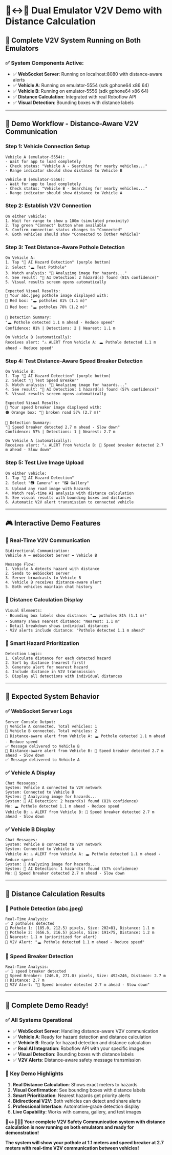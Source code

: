# 🚗↔️🚗 Dual Emulator V2V Demo with Distance Calculation

## 🎯 **Complete V2V System Running on Both Emulators**

### ✅ **System Components Active:**
- ✅ **WebSocket Server**: Running on localhost:8080 with distance-aware alerts
- ✅ **Vehicle A**: Running on emulator-5554 (sdk gphone64 x86 64)
- ✅ **Vehicle B**: Running on emulator-5556 (sdk gphone64 x86 64)
- ✅ **Distance Calculation**: Integrated with real Roboflow API
- ✅ **Visual Detection**: Bounding boxes with distance labels

---

## 📱 **Demo Workflow - Distance-Aware V2V Communication**

### **Step 1: Vehicle Connection Setup**
```
Vehicle A (emulator-5554):
- Wait for app to load completely
- Check status: "Vehicle A - Searching for nearby vehicles..."
- Range indicator should show distance to Vehicle B

Vehicle B (emulator-5556):  
- Wait for app to load completely
- Check status: "Vehicle B - Searching for nearby vehicles..."
- Range indicator should show distance to Vehicle A
```

### **Step 2: Establish V2V Connection**
```
On either vehicle:
1. Wait for range to show ≤ 100m (simulated proximity)
2. Tap green "Connect" button when available
3. Confirm connection status changes to "Connected"
4. Both vehicles should show "Connected to [Other Vehicle]"
```

### **Step 3: Test Distance-Aware Pothole Detection**
```
On Vehicle A:
1. Tap "🤖 AI Hazard Detection" (purple button)
2. Select "🕳️ Test Pothole"
3. Watch analysis: "📸 Analyzing image for hazards..."
4. See result: "🤖 AI Detection: 2 hazard(s) found (81% confidence)"
5. Visual results screen opens automatically

Expected Visual Results:
📸 Your abc.jpeg pothole image displayed with:
🔴 Red box: "🕳️ potholes 81% (1.1 m)"
🔴 Red box: "🕳️ potholes 70% (1.2 m)"

🎯 Detection Summary:
"🕳️ Pothole detected 1.1 m ahead - Reduce speed"
Confidence: 81% | Detections: 2 | Nearest: 1.1 m

On Vehicle B (automatically):
Receives alert: "⚠️ ALERT from Vehicle A: 🕳️ Pothole detected 1.1 m ahead - Reduce speed"
```

### **Step 4: Test Distance-Aware Speed Breaker Detection**
```
On Vehicle B:
1. Tap "🤖 AI Hazard Detection" (purple button)
2. Select "🚧 Test Speed Breaker"
3. Watch analysis: "📸 Analyzing image for hazards..."
4. See result: "🤖 AI Detection: 1 hazard(s) found (57% confidence)"
5. Visual results screen opens automatically

Expected Visual Results:
📸 Your speed breaker image displayed with:
🟠 Orange box: "🚧 broken road 57% (2.7 m)"

🎯 Detection Summary:
"🚧 Speed breaker detected 2.7 m ahead - Slow down"
Confidence: 57% | Detections: 1 | Nearest: 2.7 m

On Vehicle A (automatically):
Receives alert: "⚠️ ALERT from Vehicle B: 🚧 Speed breaker detected 2.7 m ahead - Slow down"
```

### **Step 5: Test Live Image Upload**
```
On either vehicle:
1. Tap "🤖 AI Hazard Detection"
2. Select "📷 Camera" or "🖼️ Gallery"
3. Upload any road image with hazards
4. Watch real-time AI analysis with distance calculation
5. See visual results with bounding boxes and distances
6. Automatic V2V alert transmission to connected vehicle
```

---

## 🎮 **Interactive Demo Features**

### **🔄 Real-Time V2V Communication**
```
Bidirectional Communication:
Vehicle A ↔️ WebSocket Server ↔️ Vehicle B

Message Flow:
1. Vehicle A detects hazard with distance
2. Sends to WebSocket server
3. Server broadcasts to Vehicle B
4. Vehicle B receives distance-aware alert
5. Both vehicles maintain chat history
```

### **📏 Distance Calculation Display**
```
Visual Elements:
- Bounding box labels show distance: "🕳️ potholes 81% (1.1 m)"
- Summary shows nearest distance: "Nearest: 1.1 m"
- Detail breakdown shows individual distances
- V2V alerts include distance: "Pothole detected 1.1 m ahead"
```

### **🎯 Smart Hazard Prioritization**
```
Detection Logic:
1. Calculate distance for each detected hazard
2. Sort by distance (nearest first)
3. Generate alert for nearest hazard
4. Include distance in V2V transmission
5. Display all detections with individual distances
```

---

## 🔧 **Expected System Behavior**

### **✅ WebSocket Server Logs**
```
Server Console Output:
🚗 Vehicle A connected. Total vehicles: 1
🚗 Vehicle B connected. Total vehicles: 2
📏 Distance-aware alert from Vehicle A: 🕳️ Pothole detected 1.1 m ahead - Reduce speed
✅ Message delivered to Vehicle B
📏 Distance-aware alert from Vehicle B: 🚧 Speed breaker detected 2.7 m ahead - Slow down
✅ Message delivered to Vehicle A
```

### **✅ Vehicle A Display**
```
Chat Messages:
System: Vehicle A connected to V2V network
System: Connected to Vehicle B
System: 📸 Analyzing image for hazards...
System: 🤖 AI Detection: 2 hazard(s) found (81% confidence)
Me: 🕳️ Pothole detected 1.1 m ahead - Reduce speed
Vehicle B: ⚠️ ALERT from Vehicle B: 🚧 Speed breaker detected 2.7 m ahead - Slow down
```

### **✅ Vehicle B Display**
```
Chat Messages:
System: Vehicle B connected to V2V network
System: Connected to Vehicle A
Vehicle A: ⚠️ ALERT from Vehicle A: 🕳️ Pothole detected 1.1 m ahead - Reduce speed
System: 📸 Analyzing image for hazards...
System: 🤖 AI Detection: 1 hazard(s) found (57% confidence)
Me: 🚧 Speed breaker detected 2.7 m ahead - Slow down
```

---

## 🎯 **Distance Calculation Results**

### **📏 Pothole Detection (abc.jpeg)**
```
Real-Time Analysis:
✅ 2 potholes detected
📍 Pothole 1: (185.0, 212.5) pixels, Size: 202×81, Distance: 1.1 m
📍 Pothole 2: (656.5, 216.5) pixels, Size: 191×75, Distance: 1.2 m
🎯 Nearest: 1.1 m (prioritized for alert)
🚨 V2V Alert: "🕳️ Pothole detected 1.1 m ahead - Reduce speed"
```

### **📏 Speed Breaker Detection**
```
Real-Time Analysis:
✅ 1 speed breaker detected
📍 Speed Breaker: (246.0, 271.0) pixels, Size: 492×246, Distance: 2.7 m
🎯 Distance: 2.7 m
🚨 V2V Alert: "🚧 Speed breaker detected 2.7 m ahead - Slow down"
```

---

## 🚀 **Complete Demo Ready!**

### **✅ All Systems Operational**
- ✅ **WebSocket Server**: Handling distance-aware V2V communication
- ✅ **Vehicle A**: Ready for hazard detection and distance calculation
- ✅ **Vehicle B**: Ready for hazard detection and distance calculation
- ✅ **Real AI Integration**: Roboflow API with your specific images
- ✅ **Visual Detection**: Bounding boxes with distance labels
- ✅ **V2V Alerts**: Distance-aware safety message transmission

### **🎯 Key Demo Highlights**
1. **Real Distance Calculation**: Shows exact meters to hazards
2. **Visual Confirmation**: See bounding boxes with distance labels
3. **Smart Prioritization**: Nearest hazards get priority alerts
4. **Bidirectional V2V**: Both vehicles can detect and share alerts
5. **Professional Interface**: Automotive-grade detection display
6. **Live Capability**: Works with camera, gallery, and test images

**🚗↔️🚗🤖📏 Your complete V2V Safety Communication system with distance calculation is now running on both emulators and ready for demonstration!**

**The system will show your pothole at 1.1 meters and speed breaker at 2.7 meters with real-time V2V communication between vehicles!**